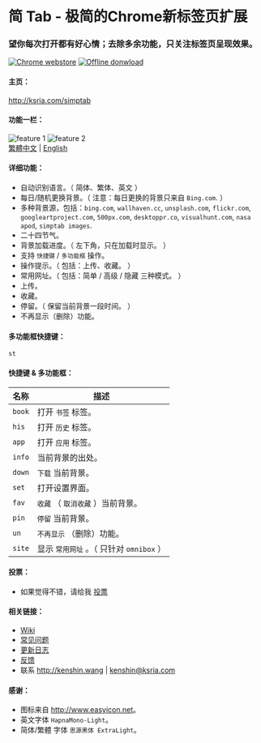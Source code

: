 简 Tab - 极简的Chrome新标签页扩展
=======
### 望你每次打开都有好心情；去除多余功能，只关注标签页呈现效果。
[![Chrome webstore](http://i.imgur.com/VHT26ei.png)](https://chrome.google.com/webstore/detail/simptab-new-tab/kbgmbmkhepchmmcnbdbclpkpegbgikjc)    [![Offline donwload](http://i.imgur.com/n2GoUtn.png)](http://ksria.com/simptab/crx/1.5.0/simptab.crx)

#### 主页：
<http://ksria.com/simptab>

#### 功能一栏：
  ![feature 1](http://i.imgur.com/BZGMo4p.jpg)
  ![feature 2](http://i.imgur.com/auWFlc9.jpg)  
  [繁體中文](https://github.com/kenshin/simptab/blob/master/README.tw.md) | [English](https://github.com/kenshin/simptab/blob/master/README.en.md)

#### 详细功能：
- 自动识别语言。（ 简体、繁体、英文 ）  
- 每日/随机更换背景。（ 注意：每日更换的背景只来自 `Bing.com`. ）  
- 多种背景源，包括：`bing.com`, `wallhaven.cc`, `unsplash.com`, `flickr.com`, `googleartproject.com`, `500px.com`, `desktoppr.co`, `visualhunt.com`, `nasa apod`, `simptab images`.  
- 二十四节气。
- 背景加载进度。（ 左下角，只在加载时显示。 ）  
- 支持 `快捷键` / `多功能框` 操作。  
- 操作提示。（ 包括：上传、收藏。 ）  
- 常用网址。（ 包括：简单 / 高级 / 隐藏 三种模式。 ）
- 上传。  
- 收藏。  
- 停留。（ 保留当前背景一段时间。 ）
- 不再显示（删除）功能。  

#### 多功能框快捷键：
`st`

#### 快捷键 & 多功能框：
名称 | 描述
------ | ------
`book` | 打开 `书签` 标签。
`his ` | 打开 `历史` 标签。
`app ` | 打开 `应用` 标签。
`info` | 当前背景的出处。
`down` | `下载` 当前背景。
`set ` | 打开设置界面。
`fav`  | `收藏` （ `取消收藏` ）当前背景。
`pin`  | `停留` 当前背景。
`un`   | `不再显示` （删除）功能。
`site` | 显示 `常用网址` 。（ 只针对 `omnibox` ）

#### 投票：
* 如果觉得不错，请给我 [投票](https://chrome.google.com/webstore/detail/simptab-new-tab/kbgmbmkhepchmmcnbdbclpkpegbgikjc/reviews?hl=zh-CN)

#### 相关链接：
* [Wiki](https://github.com/kenshin/simptab/wiki)
* [常见问题](https://github.com/kenshin/simptab/blob/master/QA.md)
* [更新日志](https://github.com/kenshin/simptab/blob/master/CHANGELOG.md)
* [反馈](https://github.com/kenshin/simptab/issues)
* 联系 <http://kenshin.wang> | <kenshin@ksria.com>

#### 感谢：
- 图标来自 <http://www.easyicon.net>。
- 英文字体 `HapnaMono-Light`。
- 简体/繁體 字体 `思源黑体 ExtraLight`。
